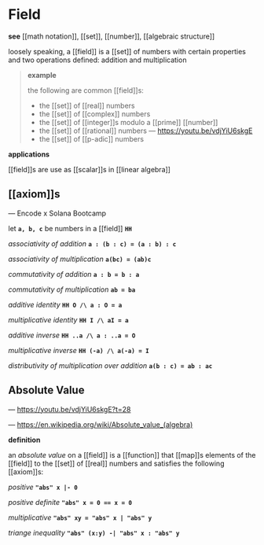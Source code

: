 # Field

**see** [[math notation]], [[set]], [[number]], [[algebraic structure]]

loosely speaking, a [[field]] is a [[set]] of numbers with certain properties and two operations defined: addition and multiplication

> **example**
>
> the following are common [[field]]s:
>
> - the [[set]] of [[real]] numbers
> - the [[set]] of [[complex]] numbers
> - the [[set]] of [[integer]]s modulo a [[prime]] [[number]]
> - the [[set]] of [[rational]] numbers &mdash; <https://youtu.be/vdjYiU6skgE>
> - the [[set]] of [[p-adic]] numbers

**applications**

[[field]]s are use as [[scalar]]s in [[linear algebra]]

## [[axiom]]s

&mdash; Encode x Solana Bootcamp

let **`a, b, c`** be numbers in a [[field]] **`HH`**

_associativity of addition_ **`a : (b : c) = (a : b) : c`**

_associativity of multiplication_ **`a(bc) = (ab)c`**

_commutativity of addition_ **`a : b = b : a`**

_commutativity of multiplication_ **`ab = ba`**

_additive identity_ **`HH O /\ a : O = a`**

_multiplicative identity_ **`HH I /\ aI = a`**

_additive inverse_ **`HH ..a /\ a : ..a = O`**

_multiplicative inverse_ **`HH (-a) /\ a(-a) = I`**

_distributivity of multiplication over addition_ **`a(b : c) = ab : ac`**

## Absolute Value

&mdash; <https://youtu.be/vdjYiU6skgE?t=28>

&mdash; <https://en.wikipedia.org/wiki/Absolute_value_(algebra)>

**definition**

an _absolute value_ on a [[field]] is a [[function]] that [[map]]s elements of the [[field]] to the [[set]] of [[real]] numbers and satisfies the following [[axiom]]s:

_positive_ **`"abs" x |- 0`**

_positive definite_ **`"abs" x = 0 == x = 0`**

_multiplicative_ **`"abs" xy = "abs" x | "abs" y`**

_triange inequality_ **`"abs" (x:y) -| "abs" x : "abs" y`**
